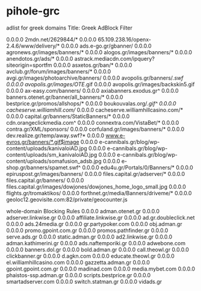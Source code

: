 # pihole-grc
adlist for greek domains
 Title: Greek AdBlock Filter

0.0.0.0 2mdn.net/2629844/*
0.0.0.0 65.109.238.16/openx-2.4.6/www/delivery/*
0.0.0.0 ads.e-go.gr/gbanner/
0.0.0.0 agronews.gr/images/banners/*
0.0.0.0 alogos.gr/images/banners/*
0.0.0.0 anendotos.gr/ads/*
0.0.0.0 astrack.mediacdn.com/ipquery?siteorigin=sportfm
0.0.0.0 asxetos.gr/ban/*
0.0.0.0 avclub.gr/forum/images/banners/*
0.0.0.0 avgi.gr/images/photoarchive/banners/
0.0.0.0 avopolis.gr/banners/*.swf
0.0.0.0 avopolis.gr/images/OTE*.gif
0.0.0.0 avopolis.gr/images/backskin5.gif
0.0.0.0 ax-easy.com/banners/
0.0.0.0 axiabanners.exodus.gr^
0.0.0.0 banners.otenet.gr/banner/all_banners/*
0.0.0.0 bestprice.gr/promos/allshops/*
0.0.0.0 boukouvalas.org/*.gif^
0.0.0.0 cacheserve.williamhill.com/*
0.0.0.0 cacheserve.williamhillcasino.com/*
0.0.0.0 capital.gr/banners/StaticBanners/*
0.0.0.0 cdn.orangeclickmedia.com^
0.0.0.0 connextra.com/VistaBet/*
0.0.0.0 contra.gr/XML/sponsors/
0.0.0.0 corfuland.gr/images/banners/*
0.0.0.0 dev.realize.gr/temp/away.swf?*
0.0.0.0 www.e-evros.gr/banners/*.gif$image
0.0.0.0 e-cannibals.gr/blog/wp-content/uploads/kanivaloiAD.jpg
0.0.0.0 e-cannibals.gr/blog/wp-content/uploads/sm_kanivaloiAD.jpg
0.0.0.0 e-cannibals.gr/blog/wp-content/uploads/somafusion_adsb.jpg
0.0.0.0 e-shop.gr/banners/spamet.swf^
0.0.0.0 edu4u.gr/Portals/0/Banners/*
0.0.0.0 epiruspost.gr/images/banners/
0.0.0.0 files.capital.gr/adserver/*
0.0.0.0 files.capital.gr/banners/
0.0.0.0 files.capital.gr/images/dowjones/dowjones_home_logo_small.jpg
0.0.0.0 flights.gr/tromaktikos/
0.0.0.0 forthnet.gr/media/Banners/driveme/*
0.0.0.0 geoloc12.geovisite.com:82/private/geocounter.js

whole-domain Blocking Rules
0.0.0.0 adman.otenet.gr
0.0.0.0 adserver.linkwise.gr
0.0.0.0 affiliate.linkwise.gr
0.0.0.0 ad.gr.doubleclick.net
0.0.0.0 ads.24media.gr
0.0.0.0 gr.partypoker.com
0.0.0.0 obj.adman.gr
0.0.0.0 promo.gpoint.com.gr
0.0.0.0 promos.pathfinder.gr
0.0.0.0 serve.ads.gr
0.0.0.0 static.adman.gr
0.0.0.0 ad2.linkwise.gr
0.0.0.0 adman.kathimerini.gr
0.0.0.0 ads.naftemporiki.gr
0.0.0.0 adwebone.com
0.0.0.0 banners.dol.gr
0.0.0.0 bold.adman.gr
0.0.0.0 call.theowl.gr
0.0.0.0 clickbanner.gr
0.0.0.0 d.agkn.com
0.0.0.0 educate.theowl.gr
0.0.0.0 el.williamhillcasino.com
0.0.0.0 gazzetta.adman.gr
0.0.0.0 gpoint.gpoint.com.gr
0.0.0.0 madinad.com
0.0.0.0 media.mybet.com
0.0.0.0 phaistos-ssp.adman.gr
0.0.0.0 scripts.bestprice.gr
0.0.0.0 smartadserver.com
0.0.0.0 switch.statman.gr
0.0.0.0 vidads.gr

